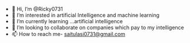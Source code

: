 - 👋 Hi, I’m @Ricky0731
- 👀 I’m interested in artificial Intelligence and machine learning
- 🌱 I’m currently learning ...artificial intelligence
- 💞️ I’m looking to collaborate on companies which pay to my intelligence
- 📫 How to reach me- saitulasi0731@gmail.com

<!---
Ricky0731/Ricky0731 is a ✨ special ✨ repository because its `README.md` (this file) appears on your GitHub profile.
You can click the Preview link to take a look at your changes.
--->
